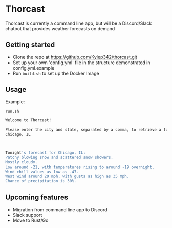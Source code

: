 # Thorcast
Thorcast is currently a command line app, but will be a Discord/Slack chatbot that provides weather forecasts on demand

## Getting started
- Clone the repo at https://github.com/Kylep342/thorcast.git
- Set up your own 'config.yml' file in the structure demonstrated in config.yml.example
- Run `build.sh` to set up the Docker Image

## Usage
Example:
```bash
run.sh

Welcome to Thorcast!

Please enter the city and state, separated by a comma, to retrieve a forecast.
Chicago, IL



Tonight's forecast for Chicago, IL:
Patchy blowing snow and scattered snow showers.
Mostly cloudy.
Low around -21, with temperatures rising to around -19 overnight.
Wind chill values as low as -47.
West wind around 20 mph, with gusts as high as 35 mph.
Chance of precipitation is 30%.
```

## Upcoming features
- Migration from command line app to Discord
- Slack support
- Move to Rust/Go


